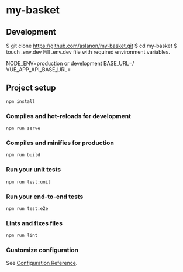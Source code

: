 # my-basket

## Development

$ git clone https://github.com/aslanon/my-basket.git
$ cd my-basket
\$ touch .env.dev
Fill .env.dev file with required environment variables.

NODE_ENV=production or development
BASE_URL=/
VUE_APP_API_BASE_URL=<YOUR-API-BASE-URL>

## Project setup

```
npm install
```

### Compiles and hot-reloads for development

```
npm run serve
```

### Compiles and minifies for production

```
npm run build
```

### Run your unit tests

```
npm run test:unit
```

### Run your end-to-end tests

```
npm run test:e2e
```

### Lints and fixes files

```
npm run lint
```

### Customize configuration

See [Configuration Reference](https://cli.vuejs.org/config/).
